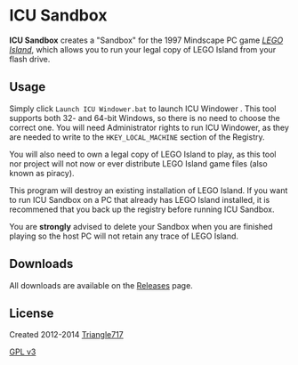# ICU Sandbox #
**ICU Sandbox** creates a "Sandbox" for the 1997 Mindscape PC game [*LEGO Island*](http://en.wikipedia.org/wiki/Lego_Island), which allows you to run your legal copy of LEGO Island from your flash drive.

## Usage ##
Simply click `Launch ICU Windower.bat` to launch ICU Windower . This tool supports both 32- and 64-bit Windows, so there is no need to choose the correct one. You will need Administrator rights to run ICU Windower, as they are needed to write to the `HKEY_LOCAL_MACHINE` section of the Registry.

You will also need to own a legal copy of LEGO Island to play, as this tool nor project will not now or ever distribute LEGO Island game files (also known as piracy).

This program will destroy an existing installation of LEGO Island. If you want to run ICU Sandbox on a PC that already has LEGO Island installed, it is recommened that you back up the registry before running ICU Sandbox.

You are **strongly** advised to delete your Sandbox when you are finished playing so the host PC will not retain any trace of LEGO Island.

## Downloads ##
All downloads are available on the [Releases](https://github.com/le717/ICU-Sandbox/releases) page.

## License ##
Created 2012-2014 [Triangle717](http://le717.github.io/)

[GPL v3](http://www.gnu.org/licenses/gpl.html)
